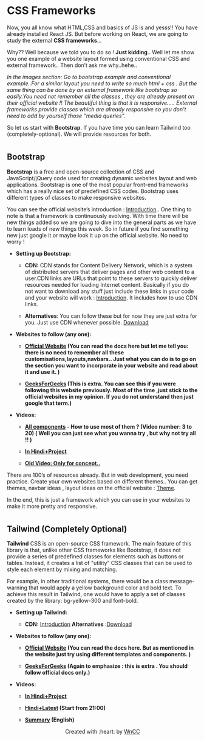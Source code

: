 # CSS Frameworks

Now, you all know what HTML,CSS and basics of JS is and yesss!! You have already installed React JS. But before working on React, we are going to study the external **CSS frameworks**…

Why?? Well because we told you to do so ! **Just kidding**.. Well let me show you one example of a website layout formed using conventional CSS and external framework.. Then don’t ask me why..hehe..

*In the images section: Go to bootstrap example and conventional example..For a similar layout you need to write so much html + css . But the same thing can be done by an external framework like bootstrap so easily.You need not remember all the classes , they are already present on their official website !! The beautiful thing is that it is responsive….. External frameworks provide classes which are already responsive so you don’t need to add by yourself those “media queries”.*

So let us start with **Bootstrap**. If you have time you can learn Tailwind too (completely-optional). We will provide resources for both.

# #
## **Bootstrap**

**Bootstrap** is a free and open-source collection of CSS and JavaScript/jQuery code used for creating dynamic websites layout and web applications. Bootstrap is one of the most popular front-end frameworks which has a really nice set of predefined CSS codes. Bootstrap uses different types of classes to make responsive websites.

You can see the official website’s introduction : [Introduction](https://getbootstrap.com/docs/5.3/getting-started/introduction/).. One thing to note is that a framework is continuously evolving. With time there will be new things added so we are going to dive into the general parts as we have to learn loads of new things this week. So in future if you find something new just google it or maybe look it up on the official website. No need to worry !

- **Setting up Bootstrap:**

    - **CDN:** CDN stands for Content Delivery Network, which is a system of distributed servers that deliver pages and other web content to a user.CDN links are URLs that point to these servers to quickly deliver resources needed for loading Internet content. Basically if you do not want to download any stuff just include these links in your code and your website will work : [Introduction](https://getbootstrap.com/docs/5.3/getting-started/introduction/). It includes how to use CDN links.

    - **Alternatives**: You can follow these but for now they are just extra for you. Just use CDN whenever possible. [Download](https://getbootstrap.com/docs/5.3/getting-started/download/)

- **Websites to follow (any one):**

  - **[Official Website](https://getbootstrap.com/docs/5.3/) (You can read the docs here but let me tell you: there is no need to remember all these customisations,layouts,navbars.. Just what you can do is to go on the section you want to incorporate in your website and read about it and use it. )**

  - **[GeeksForGeeks](https://www.geeksforgeeks.org/bootstrap-tooltips/?ref=roadmap) (This is extra. You can see this if you were following this website previously. Most of the time ,just stick to the official websites in my opinion. If you do not understand then just google that term.)**

- **Videos:**

  - **[All components](https://youtube.com/playlist?list=PL4cUxeGkcC9joIM91nLzd_qaH_AimmdAR&feature=shared) - How to use most of them ? (Video number: 3 to 20) ( Well you can just see what you wanna try , but why not try all !! )**

  - **[In Hindi+Project](https://youtu.be/nPxCYOO1e44?feature=shared)**

  - **[Old Video: Only for concept..](https://youtu.be/vpAJ0s5S2t0?feature=shared)**

There are 100’s of resources already. But in web development, you need practice. Create your own websites based on different themes.. You can get themes, navbar ideas , layout ideas on the official website : [Theme](https://themes.getbootstrap.com/).

In the end, this is just a framework which you can use in your websites to make it more pretty and responsive.

# #
## **Tailwind (Completely Optional)** ##

**Tailwind** CSS is an open-source CSS framework. The main feature of this library is that, unlike other CSS frameworks like Bootstrap, it does not provide a series of predefined classes for elements such as buttons or tables. Instead, it creates a list of "utility" CSS classes that can be used to style each element by mixing and matching.

For example, in other traditional systems, there would be a class message-warning that would apply a yellow background color and bold text. To achieve this result in Tailwind, one would have to apply a set of classes created by the library: bg-yellow-300 and font-bold.

- **Setting up Tailwind:**

    - **CDN:** [Introduction](https://tailwindcss.com/docs/installation/play-cdn) **Alternatives** :[Download](https://tailwindcss.com/docs/installation)

- **Websites to follow (any one):**

    - **[Official Website](https://tailwindui.com/components/preview) (You can read the docs here. But as mentioned in the website just try using different templates and components. )**

    - **[GeeksForGeeks](https://www.geeksforgeeks.org/tailwind-css/) (Again to emphasize : this is extra . You should follow official docs only.)**

- **Videos:**

    - **[In Hindi+Project](https://youtu.be/_9mTJ84uL1Q?feature=shared)**

    - **[Hindi+Latest](https://youtu.be/jTzA-REA-N4?feature=shared) (Start from 21:00)**

    - **[Summary](https://youtu.be/mr15Xzb1Ook?feature=shared) (English)**

 <p align="center">Created with :heart: by <a href="https://www.wncc-iitb.org/">WnCC</a></p>
